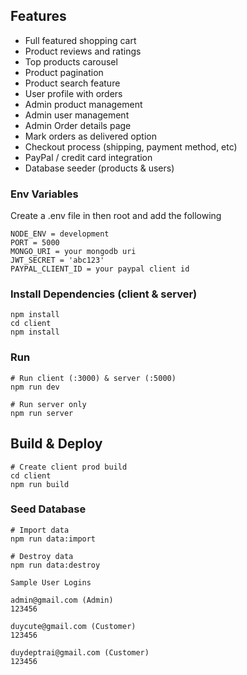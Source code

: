 ## Features

- Full featured shopping cart
- Product reviews and ratings
- Top products carousel
- Product pagination
- Product search feature
- User profile with orders
- Admin product management
- Admin user management
- Admin Order details page
- Mark orders as delivered option
- Checkout process (shipping, payment method, etc)
- PayPal / credit card integration
- Database seeder (products & users)

### Env Variables

Create a .env file in then root and add the following

```
NODE_ENV = development
PORT = 5000
MONGO_URI = your mongodb uri
JWT_SECRET = 'abc123'
PAYPAL_CLIENT_ID = your paypal client id
```

### Install Dependencies (client & server)

```
npm install
cd client
npm install
```

### Run

```
# Run client (:3000) & server (:5000)
npm run dev

# Run server only
npm run server
```

## Build & Deploy

```
# Create client prod build
cd client
npm run build
```

### Seed Database

```
# Import data
npm run data:import

# Destroy data
npm run data:destroy
```

```
Sample User Logins

admin@gmail.com (Admin)
123456

duycute@gmail.com (Customer)
123456

duydeptrai@gmail.com (Customer)
123456
```

